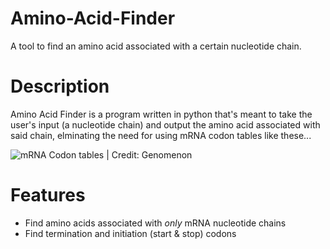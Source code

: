 # Amino-Acid-Finder
A tool to find an amino acid associated with a certain nucleotide chain.

# Description
Amino Acid Finder is a program written in python that's meant to take the user's input (a nucleotide chain) and output the amino acid associated with said chain, elminating the need for using mRNA codon tables like these...

![mRNA Codon tables | Credit: Genomenon](https://www.genomenon.com/wp-content/uploads/2021/08/mRNA-sidebyside-web-image.png "mRNA Codon tables")

# Features
- Find amino acids associated with *only* mRNA nucleotide chains
- Find termination and initiation (start & stop) codons

